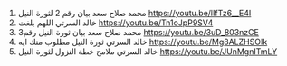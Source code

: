 1. محمد صلاح سعد بيان رقم 2 لثورة النيل   https://youtu.be/lIfTz6__E4I 
2.  خالد السرتي اللهم بلغت https://youtu.be/Tn1oJpP9SV4
3. محمد صلاح سعد بيان ثورة النيل  رقم3 https://youtu.be/3uD_803nzCE
4. خالد السرتي ثورة النيل مطلوب منك ايه  https://youtu.be/Mg8ALZHSOIk
5. خالد السرتي ملامح خطة النزول لثورة النيل https://youtu.be/JUnMgnITmLY  
